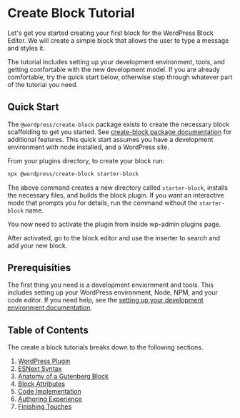 # Create Block Tutorial

Let's get you started creating your first block for the WordPress Block Editor. We will create a simple block that allows the user to type a message and styles it.

The tutorial includes setting up your development environment, tools, and getting comfortable with the new development model. If you are already comfortable, try the quick start below, otherwise step through whatever part of the tutorial you need.

## Quick Start

The `@wordpress/create-block` package exists to create the necessary block scaffolding to get you started. See [create-block package documentation](https://www.npmjs.com/package/@wordpress/create-block) for additional features. This quick start assumes you have a development environment with node installed, and a WordPress site.

From your plugins directory, to create your block run:

```sh
npx @wordpress/create-block starter-block
```

The above command creates a new directory called `starter-block`, installs the necessary files, and builds the block plugin. If you want an interactive mode that prompts you for details, run the command without the `starter-block` name.

You now need to activate the plugin from inside wp-admin plugins page.

After activated, go to the block editor and use the inserter to search and add your new block.

## Prerequisities

The first thing you need is a development enviornment and tools. This includes setting up your WordPress environment, Node, NPM, and your code editor. If you need help, see the [setting up your development environment documentation](/docs/designers-developers/developers/tutorials/devenv/readme.md).

## Table of Contents

The create a block tutorials breaks down to the following sections.

1. [WordPress Plugin](wp-plugin.md)
2. [ESNext Syntax](esnext-js.md)
3. [Anatomy of a Gutenberg Block ](block-anatomy.md)
4. [Block Attributes](block-attributes.md)
5. [Code Implementation](block-code.md)
6. [Authoring Experience](author-experience.md)
7. [Finishing Touches](finishing.md)

